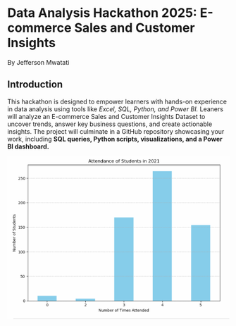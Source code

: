# Data Analysis Hackathon 2025: E-commerce Sales and Customer Insights
By Jefferson Mwatati

## Introduction
This hackathon is designed to empower learners with hands-on experience in data analysis using tools like *Excel, SQL, Python, and Power BI.* Leaners will analyze an E-commerce Sales and Customer Insights Dataset to uncover trends, answer key business questions, and create actionable insights. The project will culminate in a GitHub repository showcasing your work, including **SQL queries, Python scripts, visualizations, and a Power BI dashboard.**

![ourfirstimage](img/screenshoot-1-python.PNG)
